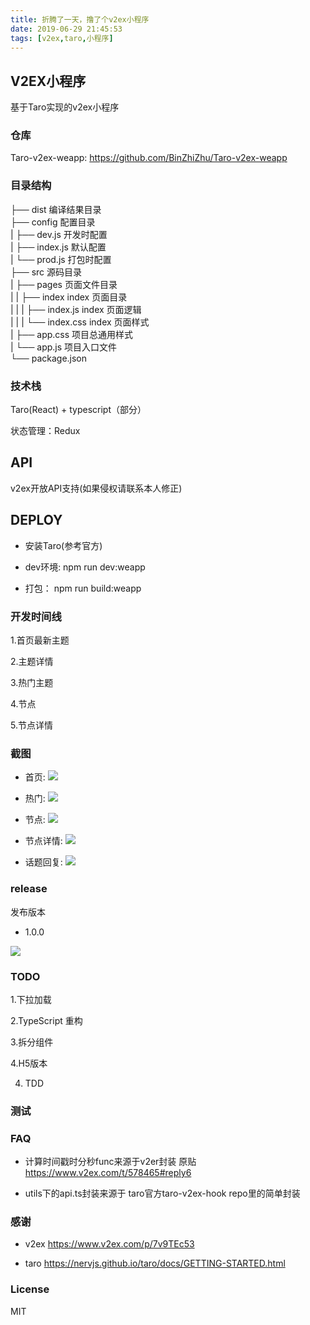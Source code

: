 ```yaml
---
title: 折腾了一天，撸了个v2ex小程序
date: 2019-06-29 21:45:53
tags: [v2ex,taro,小程序]
---
```


## V2EX小程序

基于Taro实现的v2ex小程序

### 仓库

Taro-v2ex-weapp: <https://github.com/BinZhiZhu/Taro-v2ex-weapp>


### 目录结构

├── dist                   编译结果目录  
├── config                 配置目录  
|   ├── dev.js             开发时配置  
|   ├── index.js           默认配置  
|   └── prod.js            打包时配置  
├── src                    源码目录  
|   ├── pages              页面文件目录  
|   |   ├── index          index 页面目录   
|   |   |   ├── index.js   index 页面逻辑  
|   |   |   └── index.css  index 页面样式  
|   ├── app.css            项目总通用样式  
|   └── app.js             项目入口文件  
└── package.json  

### 技术栈

Taro(React) + typescript（部分）

状态管理：Redux


## API

v2ex开放API支持(如果侵权请联系本人修正)


## DEPLOY

- 安装Taro(参考官方)

- dev环境: npm run dev:weapp

- 打包： npm run build:weapp

### 开发时间线

1.首页最新主题

2.主题详情

3.热门主题

4.节点

5.节点详情

### 截图

 - 首页: ![](http://img.binzhizhu.top/imgs/2019/06/54b6624c1e3bf106.png)

 - 热门: ![](http://img.binzhizhu.top/imgs/2019/06/03d291e0ea9fb45d.png)

 - 节点: ![](http://img.binzhizhu.top/imgs/2019/06/b9e187a6a727d0ee.png)

 - 节点详情: ![](http://img.binzhizhu.top/imgs/2019/06/85a2c7f481a50797.png)



- 话题回复: ![](http://img.binzhizhu.top/imgs/2019/06/04b64c2985121708.png)

### release

发布版本

- 1.0.0 

![](http://img.binzhizhu.top/imgs/2019/06/3c9ddb8b3d48dc3e.jpg)



### TODO

1.下拉加载

2.TypeScript 重构

3.拆分组件

4.H5版本

4. TDD


### 测试



### FAQ

- 计算时间戳时分秒func来源于v2er封装 原贴 https://www.v2ex.com/t/578465#reply6

- utils下的api.ts封装来源于 taro官方taro-v2ex-hook repo里的简单封装

### 感谢

- v2ex  https://www.v2ex.com/p/7v9TEc53

- taro  https://nervjs.github.io/taro/docs/GETTING-STARTED.html

### License

MIT